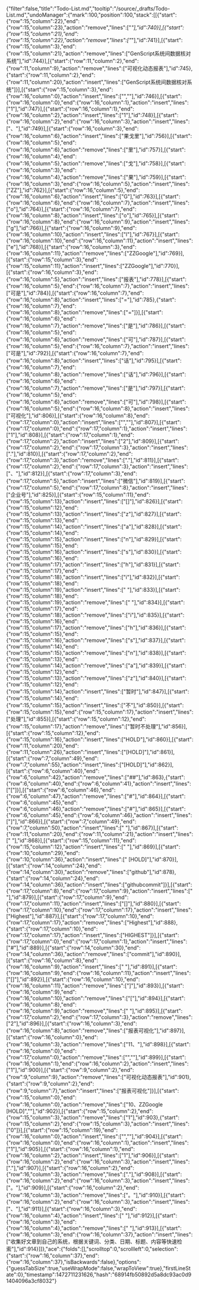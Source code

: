 {"filter":false,"title":"Todo-List.md","tooltip":"/source/_drafts/Todo-List.md","undoManager":{"mark":100,"position":100,"stack":[[{"start":{"row":15,"column":22},"end":{"row":15,"column":23},"action":"remove","lines":["*"],"id":740}],[{"start":{"row":15,"column":21},"end":{"row":15,"column":22},"action":"remove","lines":["*"],"id":741}],[{"start":{"row":15,"column":3},"end":{"row":15,"column":21},"action":"remove","lines":["GenScript系统间数据核对系统"],"id":744}],[{"start":{"row":11,"column":2},"end":{"row":11,"column":9},"action":"remove","lines":["可视化动态报表"],"id":745},{"start":{"row":11,"column":2},"end":{"row":11,"column":20},"action":"insert","lines":["GenScript系统间数据核对系统"]}],[{"start":{"row":15,"column":3},"end":{"row":16,"column":0},"action":"insert","lines":["",""],"id":746}],[{"start":{"row":16,"column":0},"end":{"row":16,"column":1},"action":"insert","lines":["1"],"id":747}],[{"start":{"row":16,"column":1},"end":{"row":16,"column":2},"action":"insert","lines":["1"],"id":748}],[{"start":{"row":16,"column":2},"end":{"row":16,"column":3},"action":"insert","lines":["、"],"id":749}],[{"start":{"row":16,"column":3},"end":{"row":16,"column":6},"action":"insert","lines":["果戈里"],"id":756}],[{"start":{"row":16,"column":5},"end":{"row":16,"column":6},"action":"remove","lines":["里"],"id":757}],[{"start":{"row":16,"column":4},"end":{"row":16,"column":5},"action":"remove","lines":["戈"],"id":758}],[{"start":{"row":16,"column":3},"end":{"row":16,"column":4},"action":"remove","lines":["果"],"id":759}],[{"start":{"row":16,"column":3},"end":{"row":16,"column":5},"action":"insert","lines":["ZZ"],"id":762}],[{"start":{"row":16,"column":5},"end":{"row":16,"column":6},"action":"insert","lines":["G"],"id":763}],[{"start":{"row":16,"column":6},"end":{"row":16,"column":7},"action":"insert","lines":["o"],"id":764}],[{"start":{"row":16,"column":7},"end":{"row":16,"column":8},"action":"insert","lines":["o"],"id":765}],[{"start":{"row":16,"column":8},"end":{"row":16,"column":9},"action":"insert","lines":["g"],"id":766}],[{"start":{"row":16,"column":9},"end":{"row":16,"column":10},"action":"insert","lines":["l"],"id":767}],[{"start":{"row":16,"column":10},"end":{"row":16,"column":11},"action":"insert","lines":["e"],"id":768}],[{"start":{"row":16,"column":3},"end":{"row":16,"column":11},"action":"remove","lines":["ZZGoogle"],"id":769}],[{"start":{"row":15,"column":3},"end":{"row":15,"column":11},"action":"insert","lines":["ZZGoogle"],"id":770}],[{"start":{"row":16,"column":3},"end":{"row":16,"column":5},"action":"insert","lines":["报表"],"id":778}],[{"start":{"row":16,"column":5},"end":{"row":16,"column":7},"action":"insert","lines":["可是"],"id":784}],[{"start":{"row":16,"column":7},"end":{"row":16,"column":8},"action":"insert","lines":["="],"id":785},{"start":{"row":16,"column":7},"end":{"row":16,"column":8},"action":"remove","lines":["="]}],[{"start":{"row":16,"column":6},"end":{"row":16,"column":7},"action":"remove","lines":["是"],"id":786}],[{"start":{"row":16,"column":5},"end":{"row":16,"column":6},"action":"remove","lines":["可"],"id":787}],[{"start":{"row":16,"column":5},"end":{"row":16,"column":7},"action":"insert","lines":["可是"],"id":792}],[{"start":{"row":16,"column":7},"end":{"row":16,"column":8},"action":"insert","lines":["话"],"id":795}],[{"start":{"row":16,"column":7},"end":{"row":16,"column":8},"action":"remove","lines":["话"],"id":796}],[{"start":{"row":16,"column":6},"end":{"row":16,"column":7},"action":"remove","lines":["是"],"id":797}],[{"start":{"row":16,"column":5},"end":{"row":16,"column":6},"action":"remove","lines":["可"],"id":798}],[{"start":{"row":16,"column":5},"end":{"row":16,"column":8},"action":"insert","lines":["可视化"],"id":806}],[{"start":{"row":16,"column":8},"end":{"row":17,"column":0},"action":"insert","lines":["",""],"id":807}],[{"start":{"row":17,"column":0},"end":{"row":17,"column":1},"action":"insert","lines":["1"],"id":808}],[{"start":{"row":17,"column":1},"end":{"row":17,"column":2},"action":"insert","lines":["2"],"id":809}],[{"start":{"row":17,"column":2},"end":{"row":17,"column":3},"action":"insert","lines":["."],"id":810}],[{"start":{"row":17,"column":2},"end":{"row":17,"column":3},"action":"remove","lines":["."],"id":811}],[{"start":{"row":17,"column":2},"end":{"row":17,"column":3},"action":"insert","lines":["、"],"id":812}],[{"start":{"row":17,"column":3},"end":{"row":17,"column":5},"action":"insert","lines":["微信"],"id":819}],[{"start":{"row":17,"column":5},"end":{"row":17,"column":8},"action":"insert","lines":["企业号"],"id":825}],[{"start":{"row":15,"column":11},"end":{"row":15,"column":13},"action":"insert","lines":["[]"],"id":826}],[{"start":{"row":15,"column":12},"end":{"row":15,"column":13},"action":"insert","lines":["z"],"id":827}],[{"start":{"row":15,"column":13},"end":{"row":15,"column":14},"action":"insert","lines":["a"],"id":828}],[{"start":{"row":15,"column":14},"end":{"row":15,"column":15},"action":"insert","lines":["n"],"id":829}],[{"start":{"row":15,"column":15},"end":{"row":15,"column":16},"action":"insert","lines":["s"],"id":830}],[{"start":{"row":15,"column":16},"end":{"row":15,"column":17},"action":"insert","lines":["h"],"id":831}],[{"start":{"row":15,"column":17},"end":{"row":15,"column":18},"action":"insert","lines":["i"],"id":832}],[{"start":{"row":15,"column":18},"end":{"row":15,"column":19},"action":"insert","lines":[" "],"id":833}],[{"start":{"row":15,"column":18},"end":{"row":15,"column":19},"action":"remove","lines":[" "],"id":834}],[{"start":{"row":15,"column":17},"end":{"row":15,"column":18},"action":"remove","lines":["i"],"id":835}],[{"start":{"row":15,"column":16},"end":{"row":15,"column":17},"action":"remove","lines":["h"],"id":836}],[{"start":{"row":15,"column":15},"end":{"row":15,"column":16},"action":"remove","lines":["s"],"id":837}],[{"start":{"row":15,"column":14},"end":{"row":15,"column":15},"action":"remove","lines":["n"],"id":838}],[{"start":{"row":15,"column":13},"end":{"row":15,"column":14},"action":"remove","lines":["a"],"id":839}],[{"start":{"row":15,"column":12},"end":{"row":15,"column":13},"action":"remove","lines":["z"],"id":840}],[{"start":{"row":15,"column":12},"end":{"row":15,"column":14},"action":"insert","lines":["暂时"],"id":847}],[{"start":{"row":15,"column":14},"end":{"row":15,"column":15},"action":"insert","lines":["不"],"id":850}],[{"start":{"row":15,"column":15},"end":{"row":15,"column":17},"action":"insert","lines":["处理"],"id":855}],[{"start":{"row":15,"column":12},"end":{"row":15,"column":17},"action":"remove","lines":["暂时不处理"],"id":856}],[{"start":{"row":15,"column":12},"end":{"row":15,"column":16},"action":"insert","lines":["HOLD"],"id":860}],[{"start":{"row":11,"column":20},"end":{"row":11,"column":26},"action":"insert","lines":["[HOLD]"],"id":861}],[{"start":{"row":7,"column":49},"end":{"row":7,"column":55},"action":"insert","lines":["[HOLD]"],"id":862}],[{"start":{"row":6,"column":40},"end":{"row":6,"column":42},"action":"remove","lines":["##"],"id":863},{"start":{"row":6,"column":40},"end":{"row":6,"column":41},"action":"insert","lines":["["]}],[{"start":{"row":6,"column":46},"end":{"row":6,"column":47},"action":"remove","lines":["#"],"id":864}],[{"start":{"row":6,"column":45},"end":{"row":6,"column":46},"action":"remove","lines":["#"],"id":865}],[{"start":{"row":6,"column":45},"end":{"row":6,"column":46},"action":"insert","lines":["]"],"id":866}],[{"start":{"row":7,"column":49},"end":{"row":7,"column":50},"action":"insert","lines":[" "],"id":867}],[{"start":{"row":11,"column":20},"end":{"row":11,"column":21},"action":"insert","lines":[" "],"id":868}],[{"start":{"row":15,"column":11},"end":{"row":15,"column":12},"action":"insert","lines":[" "],"id":869}],[{"start":{"row":10,"column":29},"end":{"row":10,"column":36},"action":"insert","lines":[" [HOLD]"],"id":870}],[{"start":{"row":14,"column":24},"end":{"row":14,"column":30},"action":"remove","lines":["github"],"id":878},{"start":{"row":14,"column":24},"end":{"row":14,"column":36},"action":"insert","lines":["githubcommit"]}],[{"start":{"row":17,"column":8},"end":{"row":17,"column":9},"action":"insert","lines":[" "],"id":879}],[{"start":{"row":17,"column":9},"end":{"row":17,"column":11},"action":"insert","lines":["[]"],"id":880}],[{"start":{"row":17,"column":10},"end":{"row":17,"column":17},"action":"insert","lines":["Highest"],"id":887}],[{"start":{"row":17,"column":10},"end":{"row":17,"column":17},"action":"remove","lines":["Highest"],"id":888},{"start":{"row":17,"column":10},"end":{"row":17,"column":17},"action":"insert","lines":["HIGHEST"]}],[{"start":{"row":17,"column":0},"end":{"row":17,"column":1},"action":"insert","lines":["#"],"id":889}],[{"start":{"row":14,"column":30},"end":{"row":14,"column":36},"action":"remove","lines":["commit"],"id":890}],[{"start":{"row":16,"column":8},"end":{"row":16,"column":9},"action":"insert","lines":[" "],"id":891}],[{"start":{"row":16,"column":9},"end":{"row":16,"column":11},"action":"insert","lines":["[]"],"id":892}],[{"start":{"row":16,"column":10},"end":{"row":16,"column":11},"action":"remove","lines":["]"],"id":893}],[{"start":{"row":16,"column":9},"end":{"row":16,"column":10},"action":"remove","lines":["["],"id":894}],[{"start":{"row":16,"column":8},"end":{"row":16,"column":9},"action":"remove","lines":[" "],"id":895}],[{"start":{"row":17,"column":2},"end":{"row":17,"column":3},"action":"remove","lines":["2"],"id":896}],[{"start":{"row":16,"column":3},"end":{"row":16,"column":8},"action":"remove","lines":["报表可视化"],"id":897}],[{"start":{"row":16,"column":0},"end":{"row":16,"column":3},"action":"remove","lines":["11、"],"id":898}],[{"start":{"row":16,"column":0},"end":{"row":17,"column":0},"action":"remove","lines":["",""],"id":899}],[{"start":{"row":16,"column":1},"end":{"row":16,"column":2},"action":"insert","lines":["1"],"id":900}],[{"start":{"row":9,"column":2},"end":{"row":9,"column":9},"action":"remove","lines":["可视化动态报表"],"id":901},{"start":{"row":9,"column":2},"end":{"row":9,"column":7},"action":"insert","lines":["报表可视化"]}],[{"start":{"row":15,"column":0},"end":{"row":16,"column":0},"action":"remove","lines":["10、ZZGoogle [HOLD]",""],"id":902}],[{"start":{"row":15,"column":2},"end":{"row":15,"column":3},"action":"remove","lines":["1"],"id":903},{"start":{"row":15,"column":2},"end":{"row":15,"column":3},"action":"insert","lines":["0"]}],[{"start":{"row":15,"column":19},"end":{"row":16,"column":0},"action":"insert","lines":["",""],"id":904}],[{"start":{"row":16,"column":0},"end":{"row":16,"column":1},"action":"insert","lines":["1"],"id":905}],[{"start":{"row":16,"column":1},"end":{"row":16,"column":2},"action":"insert","lines":["1"],"id":906}],[{"start":{"row":16,"column":2},"end":{"row":16,"column":3},"action":"insert","lines":["."],"id":907}],[{"start":{"row":16,"column":2},"end":{"row":16,"column":3},"action":"remove","lines":["."],"id":908}],[{"start":{"row":16,"column":2},"end":{"row":16,"column":3},"action":"insert","lines":["。"],"id":909}],[{"start":{"row":16,"column":2},"end":{"row":16,"column":3},"action":"remove","lines":["。"],"id":910}],[{"start":{"row":16,"column":2},"end":{"row":16,"column":3},"action":"insert","lines":["、"],"id":911}],[{"start":{"row":16,"column":3},"end":{"row":16,"column":4},"action":"insert","lines":[" "],"id":912}],[{"start":{"row":16,"column":3},"end":{"row":16,"column":4},"action":"remove","lines":[" "],"id":913}],[{"start":{"row":16,"column":3},"end":{"row":16,"column":37},"action":"insert","lines":["收集好文章到自己的系统，根据关键词、分类、日期、标题、内容等快速检索"],"id":914}]]},"ace":{"folds":[],"scrolltop":0,"scrollleft":0,"selection":{"start":{"row":16,"column":37},"end":{"row":16,"column":37},"isBackwards":false},"options":{"guessTabSize":true,"useWrapMode":false,"wrapToView":true},"firstLineState":0},"timestamp":1472711231626,"hash":"68914fb50892d5a8dc93ac0d91404096a3cf8032"}